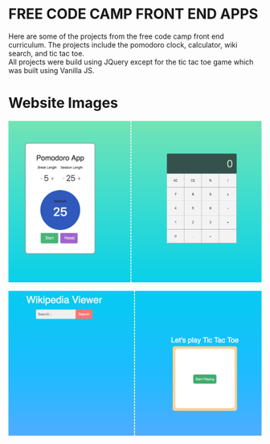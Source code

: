# FREE CODE CAMP FRONT END APPS

Here are some of the projects from the free code camp front end curriculum. The projects include the pomodoro clock, calculator, wiki search, and tic tac toe.
<br>
All projects were build using JQuery except for the tic tac toe game which was built using Vanilla JS. 
<br>

# Website Images

![Image not found](public/images/jsprojects1.png "Description goes here")

![Image not found](public/images/jsprojects2.png "Description goes here")
